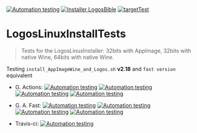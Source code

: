 [![Automation testing](https://img.shields.io/badge/Automation-testing-sucess)](https://github.com/ferion11/LogosLinuxInstallTests) [![Installer LogosBible](https://img.shields.io/badge/Installer-LogosBible-blue)](https://www.logos.com) [![targetTest](https://img.shields.io/badge/target-LogosLinuxInstaller-orange)](https://github.com/ferion11/LogosLinuxInstaller)

# LogosLinuxInstallTests
> Tests for the LogosLinuxInstaller: 32bits with AppImage, 32bits with native Wine, 64bits with native Wine.

Testing `install_AppImageWine_and_Logos.sh` **v2.18** and `fast version` equivalent

* G. Actions:
[![Automation testing](https://github.com/ferion11/LogosLinuxInstallTests/workflows/op1-Logos32AppImage/badge.svg)](https://github.com/ferion11/LogosLinuxInstallTests/actions)
[![Automation testing](https://github.com/ferion11/LogosLinuxInstallTests/workflows/op2-Logos32/badge.svg)](https://github.com/ferion11/LogosLinuxInstallTests/actions)
[![Automation testing](https://github.com/ferion11/LogosLinuxInstallTests/workflows/op3-Logos64/badge.svg)](https://github.com/ferion11/LogosLinuxInstallTests/actions)
[![Automation testing](https://github.com/ferion11/LogosLinuxInstallTests/workflows/op4-Logos64wine2/badge.svg)](https://github.com/ferion11/LogosLinuxInstallTests/actions)

* G. A. Fast:
[![Automation testing](https://github.com/ferion11/LogosLinuxInstallTests/workflows/opa-Logos32AppImage/badge.svg)](https://github.com/ferion11/LogosLinuxInstallTests/actions)
[![Automation testing](https://github.com/ferion11/LogosLinuxInstallTests/workflows/opb-Logos32/badge.svg)](https://github.com/ferion11/LogosLinuxInstallTests/actions)
[![Automation testing](https://github.com/ferion11/LogosLinuxInstallTests/workflows/opc-Logos64/badge.svg)](https://github.com/ferion11/LogosLinuxInstallTests/actions)
[![Automation testing](https://github.com/ferion11/LogosLinuxInstallTests/workflows/opd-Logos64wine2/badge.svg)](https://github.com/ferion11/LogosLinuxInstallTests/actions)

* Travis-ci:
[![Automation testing](https://travis-ci.com/ferion11/LogosLinuxInstallTests.svg?branch=master)](https://travis-ci.com/ferion11/LogosLinuxInstallTests)
